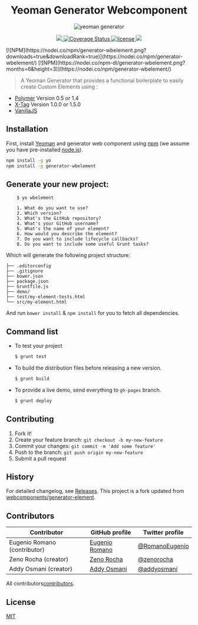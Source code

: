 <h1 align="center">Yeoman Generator Webcomponent</h1>
<p align="center">
  <img title="yeoman generator" src='https://github.com/yeoman/media/blob/master/optimized/yeoman-150x150-opaque.png' />
</p>
<p align="center">
  <a title='Build Status' href="https://travis-ci.org/eromano/webcomponent-generator-element">
    <img src='https://travis-ci.org/eromano/webcomponent-generator-element.svg?branch=master' />
  </a>
  <a href='https://coveralls.io/r/eromano/webcomponent-generator-element'>
    <img src='https://img.shields.io/coveralls/eromano/webcomponent-generator-element.svg' alt='Coverage Status' />
  </a>
  <a href='https://github.com/eromano/webcomponent-generator-element/blob/master/LICENSE'>
    <img src='https://img.shields.io/badge/license-MIT-blue.svg' alt='license' />
  </a>
  <a href="https://nodei.co/npm/generator-wbelement/">
    <img src="http://img.shields.io/npm/v/generator-wbelement.svg">
  </a>
</p>
[![NPM](https://nodei.co/npm/generator-wbelement.png?downloads=true&downloadRank=true)](https://nodei.co/npm/generator-wbelement/)
[![NPM](https://nodei.co/npm-dl/generator-wbelement.png?months=6&height=3)](https://nodei.co/npm/generator-wbelement/)

> A Yeoman Generator that provides a functional boilerplate to easily create Custom Elements using :

 * [Polymer](http://www.polymer-project.org/) Version 0.5 or 1.4
 * [X-Tag](http://x-tags.org/) Version 1.0.0 or 1.5.0
 * [VanillaJS](http://vanilla-js.com/)

## Installation

First, install [Yeoman](http://yeoman.io) and generator web component using [npm](https://www.npmjs.com/) (we assume you have pre-installed [node.js](https://nodejs.org/)).

```sh
npm install -g yo
npm install -g generator-wbelement
```

##  Generate your new project:

``` 
    $ yo wbelement
```

``` 
    1. What do you want to use?
    2. Which version?
    3. What's the GitHub repository?
    4. What's your GitHub username?
    5. What's the name of your element?
    6. How would you describe the element?
    7. Do you want to include lifecycle callbacks?
    8. Do you want to include some useful Grunt tasks?
```

Which will generate the following project structure:


    ├── .editorconfig
    ├── .gitignore
    ├── bower.json
    ├── package.json
    ├── Gruntfile.js
    ├── demo/
    ├── test/my-element-tests.html
    └── src/my-element.html

    
And run `bower install` & `npm install` for you to fetch all dependencies.

## Command list 

* To test your project

    ```sh
    $ grunt test
    ```

* To build the distribution files before releasing a new version.

    ```sh
    $ grunt build
    ```

* To provide a live demo, send everything to `gh-pages` branch.

    ```sh
    $ grunt deploy
    ```
    
## Contributing

1. Fork it!
2. Create your feature branch: `git checkout -b my-new-feature`
3. Commit your changes: `git commit -m 'Add some feature'`
4. Push to the branch: `git push origin my-new-feature`
5. Submit a pull request

## History

For detailed changelog, see [Releases](https://github.com/eromano/webcomponent-generator-element/releases).
This project is a fork updated from [webcomponents/generator-element](https://github.com/webcomponents/generator-element).

## Contributors

Contributor | GitHub profile | Twitter profile |
--- | --- | ---
Eugenio Romano (contributor)| [Eugenio Romano](https://github.com/eromano) | [@RomanoEugenio](https://twitter.com/RomanoEugenio)
Zeno Rocha  (creator) | [Zeno Rocha](https://github.com/zenorocha)| [@zenorocha](https://twitter.com/zenorocha)
Addy Osmani (creator) | [Addy Osmani](https://github.com/addyosmani)| [@addyosmani](https://twitter.com/addyosmani)

All contributors[contributors](https://github.com/eromano/webcomponent-generator-element/graphs/contributors).

## License
[MIT](https://github.com/eromano/webcomponent-generator-element/blob/master/LICENSE)
 
